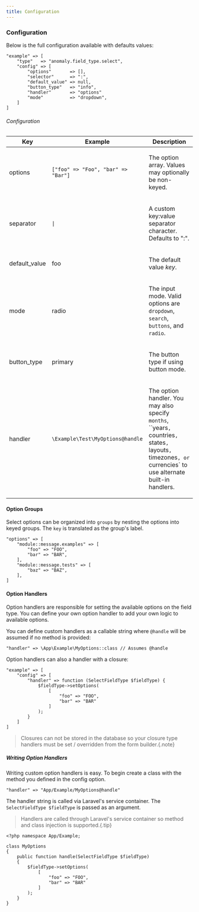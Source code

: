 ```yaml
---
title: Configuration
---
```


### Configuration

Below is the full configuration available with defaults values:

    "example" => [
        "type"   => "anomaly.field_type.select",
        "config" => [
            "options"       => [],
            "selector"      => ":",
            "default_value" => null,
            "button_type"   => "info",
            "handler"       => "options"
            "mode"          => "dropdown",
        ]
    ]

###### Configuration

<table class="table table-bordered table-striped">

<thead>

<tr>

<th>Key</th>

<th>Example</th>

<th>Description</th>

</tr>

</thead>

<tbody>

<tr>

<td>

options

</td>

<td>

`["foo" => "Foo", "bar" => "Bar"]`

</td>

<td>

The option array. Values may optionally be non-keyed.

</td>

</tr>

<tr>

<td>

separator

</td>

<td>

`|`

</td>

<td>

A custom key:value separator character. Defaults to ":".

</td>

</tr>

<tr>

<td>

default_value

</td>

<td>

foo

</td>

<td>

The default value _key_.

</td>

</tr>

<tr>

<td>

mode

</td>

<td>

radio

</td>

<td>

The input mode. Valid options are `dropdown`, `search`, `buttons`, and `radio`.

</td>

</tr>

<tr>

<td>

button_type

</td>

<td>

primary

</td>

<td>

The button type if using button mode.

</td>

</tr>

<tr>

<td>

handler

</td>

<td>

`\Example\Test\MyOptions@handle`

</td>

<td>

The option handler. You may also specify `months`, ``years`, `countries`, `states`, `layouts`, `timezones`, or `currencies` to use alternate built-in handlers.

</td>

</tr>

</tbody>

</table>

#### Option Groups

Select options can be organized into `groups` by nesting the options into keyed groups. The `key` is translated as the group's label.

    "options" => [
        "module::message.examples" => [
            "foo" => "FOO",
            "bar" => "BAR",
        ],
        "module::message.tests" => [
            "baz" => "BAZ",
        ],
    ]

#### Option Handlers

Option handlers are responsible for setting the available options on the field type. You can define your own option handler to add your own logic to available options.

You can define custom handlers as a callable string where `@handle` will be assumed if no method is provided:

    "handler" => \App\Example\MyOptions::class // Assumes @handle

Option handlers can also a handler with a closure:

    "example" => [
        "config" => [
            "handler" => function (SelectFieldType $fieldType) {
                $fieldType->setOptions(
                    [
                        "foo" => "FOO",
                        "bar" => "BAR"
                    ]
                );
            }
        ]
    ]

> Closures can not be stored in the database so your closure type handlers must be set / overridden from the form builder.{.note}

##### Writing Option Handlers

Writing custom option handlers is easy. To begin create a class with the method you defined in the config option.

    "handler" => "App/Example/MyOptions@handle"

The handler string is called via Laravel's service container. The `SelectFieldType $fieldType` is passed as an argument.

> Handlers are called through Laravel's service container so method and class injection is supported.{.tip}

    <?php namespace App/Example;

    class MyOptions
    {
        public function handle(SelectFieldType $fieldType)
        {
            $fieldType->setOptions(
                [
                    "foo" => "FOO",
                    "bar" => "BAR"
                ]
            );
        }
    }
